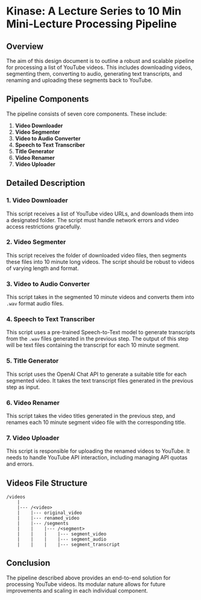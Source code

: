 # Kinase: A Lecture Series to 10 Min Mini-Lecture Processing Pipeline

## Overview
The aim of this design document is to outline a robust and scalable pipeline for processing a list of YouTube videos. This includes downloading videos, segmenting them, converting to audio, generating text transcripts, and renaming and uploading these segments back to YouTube.

## Pipeline Components
The pipeline consists of seven core components. These include:

1. **Video Downloader**
2. **Video Segmenter**
3. **Video to Audio Converter**
4. **Speech to Text Transcriber**
5. **Title Generator**
6. **Video Renamer**
7. **Video Uploader**

## Detailed Description

### 1. Video Downloader
This script receives a list of YouTube video URLs, and downloads them into a designated folder. The script must handle network errors and video access restrictions gracefully.

### 2. Video Segmenter
This script receives the folder of downloaded video files, then segments these files into 10 minute long videos. The script should be robust to videos of varying length and format.

### 3. Video to Audio Converter
This script takes in the segmented 10 minute videos and converts them into `.wav` format audio files.

### 4. Speech to Text Transcriber
This script uses a pre-trained Speech-to-Text model to generate transcripts from the `.wav` files generated in the previous step. The output of this step will be text files containing the transcript for each 10 minute segment.

### 5. Title Generator
This script uses the OpenAI Chat API to generate a suitable title for each segmented video. It takes the text transcript files generated in the previous step as input.

### 6. Video Renamer
This script takes the video titles generated in the previous step, and renames each 10 minute segment video file with the corresponding title.

### 7. Video Uploader
This script is responsible for uploading the renamed videos to YouTube. It needs to handle YouTube API interaction, including managing API quotas and errors.

## Videos File Structure

```
/videos
    |
    |--- /<video>
    |    |--- original_video
    |    |--- renamed_video
    |    |--- /segments
    |    |    |--- /<segment>
    |    |    |    |--- segment_video
    |    |    |    |--- segment_audio
    |    |    |    |--- segment_transcript
```

## Conclusion
The pipeline described above provides an end-to-end solution for processing YouTube videos. Its modular nature allows for future improvements and scaling in each individual component.


